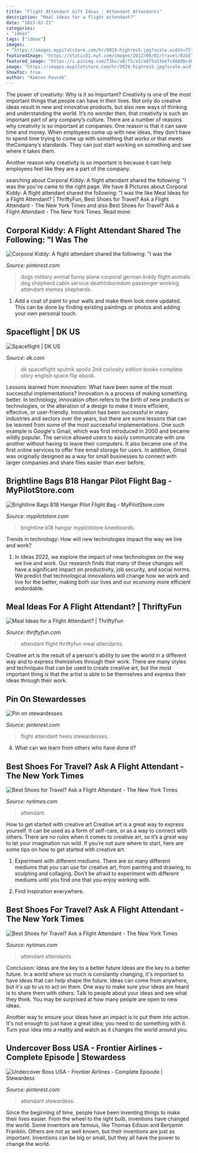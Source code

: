```yaml
---
title: "Flight Attendant Gift Ideas : Attendant Attendants"
description: "Meal ideas for a flight attendant?"
date: "2023-02-21"
categories:
- "ideas"
tags: ["ideas"]
images:
- "https://images.mypilotstore.com/hr/9929-highres5.jpg?scale.width=75"
featuredImage: "https://static01.nyt.com/images/2012/09/02/travel/02GETAWAY8/02GETAWAY8-jumbo.jpg?quality=90&amp;auto=webp"
featured_image: "https://i.pinimg.com/736x/a8/f5/a3/a8f5a33ee7c48ddbcdbbdc601d2ad290.jpg"
image: "https://images.mypilotstore.com/hr/9929-highres5.jpg?scale.width=75"
ShowToc: true
author: "Kamren Paucek"
---
```



The power of creativity: Why is it so important?
Creativity is one of the most important things that people can have in their lives. Not only do creative ideas result in new and innovative products, but also new ways of thinking and understanding the world. It’s no wonder then, that creativity is such an important part of any company’s culture.
There are a number of reasons why creativity is so important at companies. One reason is that it can save time and money. When employees come up with new ideas, they don’t have to spend time trying to come up with something that works or that meets theCompany’s standards. They can just start working on something and see where it takes them.

Another reason why creativity is so important is because it can help employees feel like they are a part of the company.

	

		
searching about Corporal Kiddy: A flight attendant shared the following: &quot;I was the you've came to the right page. We have 8 Pictures about Corporal Kiddy: A flight attendant shared the following: &quot;I was the like Meal Ideas for a Flight Attendant? | ThriftyFun, Best Shoes for Travel? Ask a Flight Attendant - The New York Times and also Best Shoes for Travel? Ask a Flight Attendant - The New York Times. Read more:
		
    
## Corporal Kiddy: A Flight Attendant Shared The Following: &quot;I Was The

<img loading=lazy src="https://s-media-cache-ak0.pinimg.com/736x/1d/11/eb/1d11eba396c88e7f0db806913714e92f.jpg" onerror="this.onerror=null;this.src='https://tse4.mm.bing.net/th?id=OIP.UbN7ploK49qZpEGwyfY18gHaJ4&amp;pid=15.1';" alt="Corporal Kiddy: A flight attendant shared the following: &quot;I was the">

_Source: pinterest.com_

>dogs military animal funny plane corporal german kiddy flight animals dog shepherd cabin service deathtoboredom passenger working attendant memes shepherds. 

	

1. Add a coat of paint to your walls and make them look more updated. This can be done by finding existing paintings or photos and adding your own personal touch. 

    
## Spaceflight | DK US

<img loading=lazy src="https://res.cloudinary.com/dk-hub/t_pp-cover-desktop-2x,f_auto/DK/6b1bf8e12a8b43d9a60d21b740817388/881e7196bf88461982276870c2fd5875.jpg" onerror="this.onerror=null;this.src='https://tse4.mm.bing.net/th?id=OIP.SAwdhPF7pRSB5nzHSEuFSgHaI0&amp;pid=15.1';" alt="Spaceflight | DK US">

_Source: dk.com_

>dk spaceflight sputnik apollo 2nd curiosity edition books complete story english space flip ebook. 

	

Lessons learned from innovation: What have been some of the most successful implementations?
Innovation is a process of making something better. In technology, innovation often refers to the birth of new products or technologies, or the alteration of a design to make it more efficient, effective, or user-friendly. Innovation has been successful in many industries and sectors over the years, but there are some lessons that can be learned from some of the most successful implementations.
One such example is Google's Gmail, which was first introduced in 2000 and became wildly popular. The service allowed users to easily communicate with one another without having to leave their computers. It also became one of the first online services to offer free email storage for users. In addition, Gmail was originally designed as a way for small businesses to connect with larger companies and share files easier than ever before.

    
## Brightline Bags B18 Hangar Pilot Flight Bag - MyPilotStore.com

<img loading=lazy src="https://images.mypilotstore.com/hr/9929-highres5.jpg?scale.width=75" onerror="this.onerror=null;this.src='https://tse2.mm.bing.net/th?id=OIP.Z5hAGIRifanMvj1XFCWvMAHaFj&amp;pid=15.1';" alt="Brightline Bags B18 Hangar Pilot Flight Bag - MyPilotStore.com">

_Source: mypilotstore.com_

>brightline b18 hangar mypilotstore kneeboards. 

	

Trends in technology: How will new technologies impact the way we live and work?
1. In Ideas 2022, we explore the impact of new technologies on the way we live and work. Our research finds that many of these changes will have a significant impact on productivity, job security, and social norms. We predict that technological innovations will change how we work and live for the better, making both our lives and our economy more efficient andordable.

    
## Meal Ideas For A Flight Attendant? | ThriftyFun

<img loading=lazy src="https://img.thrfun.com/img/155/859/flight_attendant_x1.jpg" onerror="this.onerror=null;this.src='https://tse1.mm.bing.net/th?id=OIP.nT0qvyj-drnwBt2bMDM9iAHaHB&amp;pid=15.1';" alt="Meal Ideas for a Flight Attendant? | ThriftyFun">

_Source: thriftyfun.com_

>attendant flight thriftyfun meal attendants. 

	

Creative art is the result of a person's ability to see the world in a different way and to express themselves through their work. There are many styles and techniques that can be used to create creative art, but the most important thing is that the artist is able to be themselves and express their ideas through their work.

    
## Pin On Stewardesses

<img loading=lazy src="https://i.pinimg.com/736x/a8/f5/a3/a8f5a33ee7c48ddbcdbbdc601d2ad290.jpg" onerror="this.onerror=null;this.src='https://tse4.mm.bing.net/th?id=OIP.TRflWxcvis1m4rT9nDIlnQHaId&amp;pid=15.1';" alt="Pin on stewardesses">

_Source: pinterest.com_

>flight attendant heels stewardesses. 

	

4) What can we learn from others who have done it?

    
## Best Shoes For Travel? Ask A Flight Attendant - The New York Times

<img loading=lazy src="https://static01.nyt.com/images/2012/09/02/travel/02GETAWAY8/02GETAWAY8-jumbo.jpg?quality=90&amp;auto=webp" onerror="this.onerror=null;this.src='https://tse4.mm.bing.net/th?id=OIP.1q8S8-8gSR5E8ScQP9lSOwHaK3&amp;pid=15.1';" alt="Best Shoes for Travel? Ask a Flight Attendant - The New York Times">

_Source: nytimes.com_

>attendant. 

	

How to get started with creative art
Creative art is a great way to express yourself. It can be used as a form of self-care, or as a way to connect with others. There are no rules when it comes to creative art, so it’s a great way to let your imagination run wild. If you’re not sure where to start, here are some tips on how to get started with creative art.
1. Experiment with different mediums. There are so many different mediums that you can use for creative art, from painting and drawing, to sculpting and collaging. Don’t be afraid to experiment with different mediums until you find one that you enjoy working with.

2. Find inspiration everywhere.

    
## Best Shoes For Travel? Ask A Flight Attendant - The New York Times

<img loading=lazy src="https://static01.nyt.com/images/2012/09/02/travel/02GETAWAY8/02GETAWAY8-jumbo.jpg?quality=75&amp;auto=webp&amp;disable=upscale" onerror="this.onerror=null;this.src='https://tse4.mm.bing.net/th?id=OIP.rEDa_ZBueTQMkr9zgOAXbgHaK3&amp;pid=15.1';" alt="Best Shoes for Travel? Ask a Flight Attendant - The New York Times">

_Source: nytimes.com_

>attendant attendants. 

	

Conclusion: Ideas are the key to a better future
Ideas are the key to a better future. In a world where so much is constantly changing, it's important to have ideas that can help shape the future. Ideas can come from anywhere, but it's up to us to act on them.
One way to make sure your ideas are heard is to share them with others. Talk to people about your ideas and see what they think. You may be surprised at how many people are open to new ideas.

Another way to ensure your ideas have an impact is to put them into action. It's not enough to just have a great idea; you need to do something with it. Turn your idea into a reality and watch as it changes the world around you.

    
## Undercover Boss USA - Frontier Airlines - Complete Episode | Stewardess

<img loading=lazy src="https://i.pinimg.com/736x/f8/23/bb/f823bb84cef01896038ec10552efccc6--stewardess-flight-attendant.jpg" onerror="this.onerror=null;this.src='https://tse2.mm.bing.net/th?id=OIP.4CWuqLdgNe8-BCHsBRPCOgHaFj&amp;pid=15.1';" alt="Undercover Boss USA - Frontier Airlines - Complete Episode | Stewardess">

_Source: pinterest.com_

>attendant stewardess. 

	

Since the beginning of time, people have been inventing things to make their lives easier. From the wheel to the light bulb, inventions have changed the world. Some inventors are famous, like Thomas Edison and Benjamin Franklin. Others are not as well known, but their inventions are just as important. Inventions can be big or small, but they all have the power to change the world.

